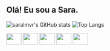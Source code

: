 ## Olá! Eu sou a Sara.
![saralmvr's GitHub stats](https://github-readme-stats.vercel.app/api?username=saralmvr&show_icons=true&theme=dracula)
![Top Langs](https://github-readme-stats.vercel.app/api/top-langs/?username=saralmvr&layout=compact&theme=dracula)

  <img align="center" height="30" width="40" src="https://cdn.jsdelivr.net/gh/devicons/devicon@latest/icons/python/python-original.svg" /> <img align="center" height="30" width="40" src="https://cdn.jsdelivr.net/gh/devicons/devicon@latest/icons/lua/lua-original.svg" /> <img align="center" height="30" width="40" src="https://cdn.jsdelivr.net/gh/devicons/devicon@latest/icons/html5/html5-original.svg" /> <img align="center" height="30" width="40" src="https://cdn.jsdelivr.net/gh/devicons/devicon@latest/icons/css3/css3-original.svg" /> <img  align="center" height="30" width="40" src="https://cdn.jsdelivr.net/gh/devicons/devicon@latest/icons/javascript/javascript-original.svg" />


  
          
